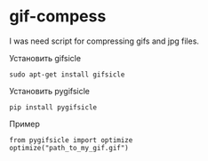 # gif-compess
I was need script for compressing gifs and jpg files.

Установить gifsicle
```
sudo apt-get install gifsicle
```
Установить pygifsicle
```
pip install pygifsicle
```
Пример
```python3
from pygifsicle import optimize
optimize("path_to_my_gif.gif")
```
